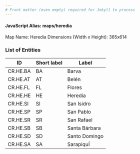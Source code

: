 ```yaml
---
# Front matter (even empty) required for Jekyll to process
---
```


#### JavaScript Alias: maps/heredia

Map Name: Heredia
Dimensions (Width x Height): 365x614



### List of Entities

ID | Short label | Label   | 
---|---|---|
CR.HE.BA| BA | Barva         |
CR.HE.AT| AT | Belén         |
CR.HE.FL| FL | Flores        | 
CR.HE.HE| HE | Heredia       |
CR.HE.SI| SI | San Isidro    |
CR.HE.SP| SP | San Pablo     |
CR.HE.SR| SR | San Rafael    |
CR.HE.SB| SB | Santa Bárbara |
CR.HE.SD| SD | Santo Domingo |
CR.HE.SA| SA | SarapiquÍ     |
